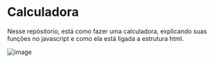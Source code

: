 # Calculadora
Nesse repósitorio, está como fazer uma calculadora, explicando suas funções no javascript e como ela está ligada a estrutura html.


![image](https://user-images.githubusercontent.com/99044745/156926889-8cc21229-676a-4754-b69b-789de08fa8e4.png)
